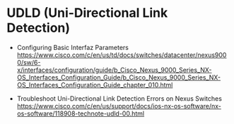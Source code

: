 # UDLD (Uni-Directional Link Detection)
- Configuring Basic Interfaz Parameters
https://www.cisco.com/c/en/us/td/docs/switches/datacenter/nexus9000/sw/6-x/interfaces/configuration/guide/b_Cisco_Nexus_9000_Series_NX-OS_Interfaces_Configuration_Guide/b_Cisco_Nexus_9000_Series_NX-OS_Interfaces_Configuration_Guide_chapter_010.html

- Troubleshoot Uni-Directional Link Detection Errors on Nexus Switches
https://www.cisco.com/c/en/us/support/docs/ios-nx-os-software/nx-os-software/118908-technote-udld-00.html
